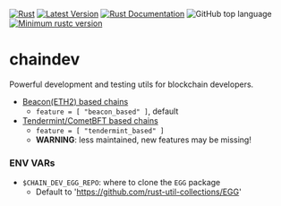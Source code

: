 [![Rust](https://github.com/rust-util-collections/chaindev/actions/workflows/rust.yml/badge.svg)](https://github.com/rust-util-collections/chaindev/actions/workflows/rust.yml)
[![Latest Version](https://img.shields.io/crates/v/chaindev.svg)](https://crates.io/crates/chaindev)
[![Rust Documentation](https://img.shields.io/badge/api-rustdoc-blue.svg)](https://docs.rs/chaindev)
![GitHub top language](https://img.shields.io/github/languages/top/rust-util-collections/chaindev)
[![Minimum rustc version](https://img.shields.io/badge/rustc-1.81+-lightgray.svg)](https://github.com/rust-random/rand#rust-version-requirements)

# chaindev

Powerful development and testing utils for blockchain developers.

- [Beacon(ETH2) based chains](src/beacon_based)
    - `feature = [ "beacon_based" ]`, default
- [Tendermint/CometBFT based chains](src/tendermint_based)
    - `feature = [ "tendermint_based" ]`
    - **WARNING**: less maintained, new features may be missing!

### ENV VARs

- `$CHAIN_DEV_EGG_REPO`: where to clone the `EGG` package
    - Default to 'https://github.com/rust-util-collections/EGG'
